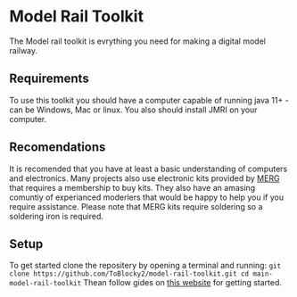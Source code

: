 # Model Rail Toolkit
The Model rail toolkit is evrything you need for making a digital model railway.
## Requirements
To use this toolkit you should have a computer capable of running java 11+ - can be Windows, Mac or linux. You also should install JMRI on your computer.
## Recomendations
It is recomended that you have at least a basic understanding of computers and electronics. Many projects also use electronic kits provided by [MERG](https://www.merg.org.uk/) that requires a membership to buy kits. They also have an amasing comuntiy of experianced moderlers that would be happy to help you if you require assistance. Please note that MERG kits require soldering so a soldering iron is required.
## Setup
To get started clone the repositery by opening a terminal and running: 
`git clone https://github.com/ToBlocky2/model-rail-toolkit.git
cd main-model-rail-toolkit`
Thean follow gides on [this website](https://toblocky2.github.io/model-rail-toolkit/) for getting started.
